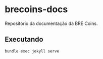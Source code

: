 # brecoins-docs

Repositório da documentação da BRE Coins.


## Executando

```bash
bundle exec jekyll serve
```

